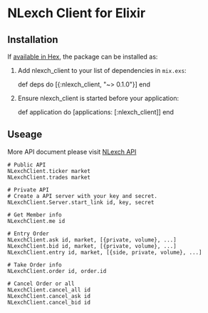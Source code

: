 # NLexch Client for Elixir

## Installation

If [available in Hex](https://hex.pm/docs/publish), the package can be installed as:

  1. Add nlexch_client to your list of dependencies in `mix.exs`:

        def deps do
          [{:nlexch_client, "~> 0.1.0"}]
        end

  2. Ensure nlexch_client is started before your application:

        def application do
          [applications: [:nlexch_client]]
        end

## Useage

More API document please visit [NLexch API](https://www.nlexch.com/documents/api-v2)

```
# Public API
NLexchClient.ticker market
NLexchClient.trades market

# Private API
# Create a API server with your key and secret.
NLexchClient.Server.start_link id, key, secret

# Get Member info
NLexchClient.me id

# Entry Order
NLexchClient.ask id, market, [{private, volume}, ...]
NLexchClient.bid id, market, [{private, volume}, ...]
NLexchClient.entry id, market, [{side, private, volume}, ...]

# Take Order info
NLexchClient.order id, order.id

# Cancel Order or all
NLexchClient.cancel_all id
NLexchClient.cancel_ask id
NLexchClient.cancel_bid id

